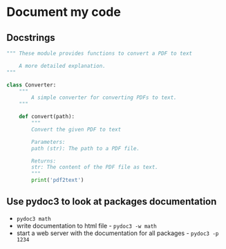 # Document my code

## Docstrings

```python
""" These module provides functions to convert a PDF to text

    A more detailed explanation.
"""

class Converter:
    """
        A simple converter for converting PDFs to text.
    """

    def convert(path):
        """
        Convert the given PDF to text

        Parameters:
        path (str): The path to a PDF file.

        Returns:
        str: The content of the PDF file as text.
        """
        print('pdf2text')
```

## Use pydoc3 to look at packages documentation

- `pydoc3 math`
- write documentation to html file - `pydoc3 -w math`
- start a web server with the documentation for all packages - `pydoc3 -p 1234`
